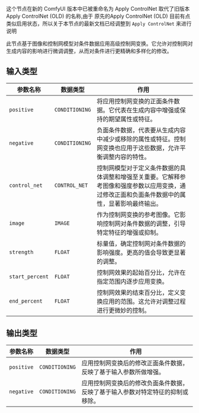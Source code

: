 这个节点在新的 ComfyUI 版本中已被重命名为 Apply ControlNet 取代了旧版本 Apply ControlNet (OLD) 的名称,由于  原先的Apply ControlNet (OLD) 目前有点类似启用状态，所以关于本节点的最新文档已经调整到 `Apply ControlNet` 来进行说明

此节点基于图像和控制网模型对条件数据应用高级控制网变换。它允许对控制网对生成内容的影响进行微调调整，从而对条件进行更精确和多样化的修改。

## 输入类型

| 参数名称 | 数据类型 | 作用 |
| --- | --- | --- |
| `positive` | `CONDITIONING` | 将应用控制网变换的正面条件数据。它代表在生成内容中增强或保持的期望属性或特征。 |
| `negative` | `CONDITIONING` | 负面条件数据，代表要从生成内容中减少或移除的属性或特征。控制网变换也应用于这些数据，允许平衡调整内容的特性。 |
| `control_net` | `CONTROL_NET` | 控制网模型对于定义条件数据的具体调整和增强至关重要。它解释参考图像和强度参数以应用变换，通过修改正面和负面条件数据中的属性，显著影响最终输出。 |
| `image` | `IMAGE` | 作为控制网变换的参考图像。它影响控制网对条件数据的调整，引导特定特征的增强或抑制。 |
| `strength` | `FLOAT` | 标量值，确定控制网对条件数据的影响强度。更高的值会导致更显著的调整。 |
| `start_percent` | `FLOAT` | 控制网效果的起始百分比，允许在指定范围内逐步应用变换。 |
| `end_percent` | `FLOAT` | 控制网效果的结束百分比，定义变换应用的范围。这允许对调整过程进行更微妙的控制。 |

## 输出类型

| 参数名称 | 数据类型 | 作用 |
| --- | --- | --- |
| `positive` | `CONDITIONING` | 应用控制网变换后的修改正面条件数据，反映了基于输入参数所做增强。 |
| `negative` | `CONDITIONING` | 应用控制网变换后的修改负面条件数据，反映了基于输入参数对特定特征的抑制或移除。 |
